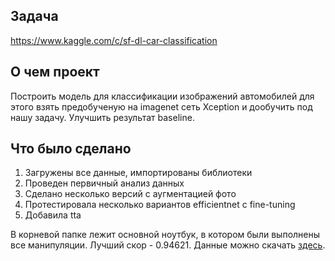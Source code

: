 ## Задача
https://www.kaggle.com/c/sf-dl-car-classification

## О чем проект
Построить модель для классификации изображений автомобилей для этого взять предобученую на imagenet сеть Xception и дообучить под нашу задачу. Улучшить результат baseline.

## Что было сделано
1. Загружены все данные, импортированы библиотеки
2. Проведен первичный анализ данных
3. Сделано несколько версий с аугментацией фото
4. Протестировала несколько вариантов efficientnet c fine-tuning
5. Добавила tta

В корневой папке лежит основной ноутбук, в котором были выполнены все манипуляции. Лучший скор - 0.94621.
Данные можно скачать [здесь](https://www.kaggle.com/c/sf-dl-car-classification).
